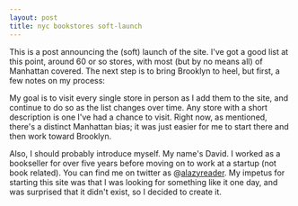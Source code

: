```yaml
---
layout: post
title: nyc bookstores soft-launch
---
```


This is a post announcing the (soft) launch of the site. I've got a good list at this point, around 60 or so stores, with most (but by no means all) of Manhattan covered. The next step is to bring Brooklyn to heel, but first, a few notes on my process:

My goal is to visit every single store in person as I add them to the site, and continue to do so as the list changes over time. Any store with a short description is one I've had a chance to visit. Right now, as mentioned, there's a distinct Manhattan bias; it was just easier for me to start there and then work toward Brooklyn.

Also, I should probably introduce myself. My name's David. I worked as a bookseller for over five years before moving on to work at a startup (not book related). You can find me on twitter as @<a href='https://twitter.com/alazyreader'>alazyreader</a>. My impetus for starting this site was that I was looking for something like it one day, and was surprised that it didn't exist, so I decided to create it.